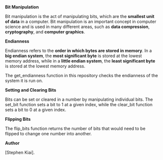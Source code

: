 **Bit Manipulation**

Bit manipulation is the act of manipulating bits, which are the **smallest unit of data** in a computer. Bit manipulation is an important concept in computer science and is used in many different areas, such as **data compression**, **cryptography**, and **computer graphics**.

**Endianness**

Endianness refers to the **order in which bytes are stored in memory**. In a **big endian system**, the **most significant byte** is stored at the lowest memory address, while in a **little endian system**, the **least significant byte** is stored at the lowest memory address.

The get_endianness function in this repository checks the endianness of the system it is run on.

**Setting and Clearing Bits**

Bits can be set or cleared in a number by manipulating individual bits. The set_bit function sets a bit to 1 at a given index, while the clear_bit function sets a bit to 0 at a given index.

**Flipping Bits**

The flip_bits function returns the number of bits that would need to be flipped to change one number into another.

**Author**

[Stephen Kiai].
